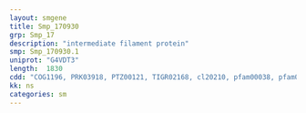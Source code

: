 ```yaml
---
layout: smgene
title: Smp_170930
grp: Smp_17
description: "intermediate filament protein"
smp: Smp_170930.1
uniprot: "G4VDT3"
length:  1830
cdd: "COG1196, PRK03918, PTZ00121, TIGR02168, cl20210, pfam00038, pfam00932"
kk: ns
categories: sm
---
```

